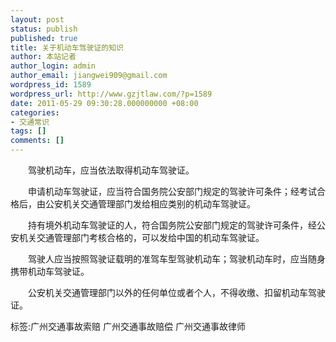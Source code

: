 ```yaml
---
layout: post
status: publish
published: true
title: 关于机动车驾驶证的知识
author: 本站记者
author_login: admin
author_email: jiangwei909@gmail.com
wordpress_id: 1589
wordpress_url: http://www.gzjtlaw.com/?p=1589
date: 2011-05-29 09:30:28.000000000 +08:00
categories:
- 交通常识
tags: []
comments: []
---
```

　　驾驶机动车，应当依法取得机动车驾驶证。　　申请机动车驾驶证，应当符合国务院公安部门规定的驾驶许可条件；经考试合格后，由公安机关交通管理部门发给相应类别的机动车驾驶证。 　　持有境外机动车驾驶证的人，符合国务院公安部门规定的驾驶许可条件，经公安机关交通管理部门考核合格的，可以发给中国的机动车驾驶证。 　　驾驶人应当按照驾驶证载明的准驾车型驾驶机动车；驾驶机动车时，应当随身携带机动车驾驶证。 　　公安机关交通管理部门以外的任何单位或者个人，不得收缴、扣留机动车驾驶证。 标签:广州交通事故索赔 广州交通事故赔偿 广州交通事故律师
